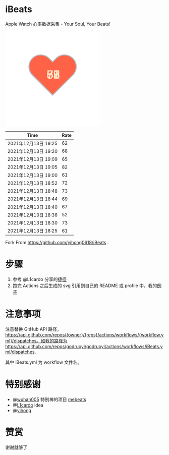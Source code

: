 # iBeats
Apple Watch 心率数据采集 - Your Soul, Your Beats!

![](./files/heart.svg)

<!--START_SECTION:my_heart_rate-->
| Time | Rate | 
 | ---- | ---- | 
| 2021年12月13日 19:25 | 62 |
| 2021年12月13日 19:20 | 68 |
| 2021年12月13日 19:09 | 65 |
| 2021年12月13日 19:05 | 82 |
| 2021年12月13日 19:00 | 61 |
| 2021年12月13日 18:52 | 72 |
| 2021年12月13日 18:48 | 73 |
| 2021年12月13日 18:44 | 69 |
| 2021年12月13日 18:40 | 67 |
| 2021年12月13日 18:36 | 52 |
| 2021年12月13日 18:30 | 73 |
| 2021年12月13日 18:25 | 61 |

<!--END_SECTION:my_heart_rate-->

Fork From https://github.com/yihong0618/iBeats .

# 步骤

1. 参考 @L1cardo 分享的[捷径](https://www.icloud.com/shortcuts/6ab6047b459c41ad822ad6b94b1c03d4)
2. 跑完 Actions 之后生成的 svg 引用到自己的 README 或 profile 中，我的[例子](https://github.com/yihong0618)

# 注意事项

注意替换 GitHub API 路径，https://api.github.com/repos/{owner}/{reps}/actions/workflows/{workflow.yml}/dispatches。如我的路径为 https://api.github.com/repos/godruoyi/godruoyi/actions/workflows/iBeats.yml/dispatches.

其中 iBeats.yml 为 workflow 文件名。

# 特别感谢
- @[wuhan005](https://github.com/wuhan005) 特别棒的项目 [mebeats](https://github.com/wuhan005/mebeats)
- @[L1cardo](https://github.com/L1cardo) idea
- @[yihong](https://github.com/yihong0618)

# 赞赏

谢谢就够了
